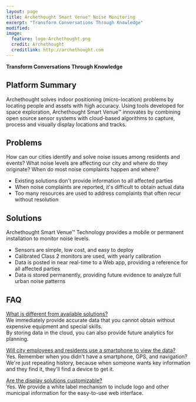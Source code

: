 ```yaml
---
layout: page
title: Archethought Smart Venue™ Noise Monitoring
excerpt: "Transform Conversations Through Knowledge"
modified: 
image:
  feature: logo-Archethought.png
  credit: Archethought
  creditlink: http://archethought.com
---
```


__Transform Conversations Through Knowledge__


## Platform Summary
Archethought solves indoor positioning (micro-location) problems by locating people and assets with high accuracy. 
Using tools developed for space exploration, Archethought Smart Venue™ innovates by combining open source
sensor systems with cloud-based algorithms to capture, process and visually display locations and tracks.

## Problems
How can our cities identify and solve noise issues among residents and events?
What noise levels are affecting our city and where do they originate?
When do most noise complaints happen and where?
* Existing solutions don't provide information to all affected parties
* When noise complaints are reported, it's difficult to obtain actual data
* Too many resources are used to address complaints that often recur without resolution

## Solutions
Archethought Smart Venue™ Technology provides a mobile or permanent installation to monitor noise levels.
* Sensors are simple, low cost, and easy to deploy
* Calibrated Class 2 monitors are used, with yearly calibration
* Data is posted in near real-time to a Web app, providing a reference for all affected parties
* Data is stored permanently, providing future evidence to analyze full urban noise patterns

## FAQ
<u>What is different from available solutions?</u>  
We immediately provide accurate data that you cannot obtain without expensive equipment and special skills.  
By storing data in the cloud, you can also provide future analytics for planning.

<u>Will city employees and residents use a smartphone to view the data?</u>  
Yes. Remember when you didn't have a smartphone, GPS, and navigation? We're just repeating history, because when someone wants key information and they find it, they'll find a device to get it.

<u>Are the display solutions customizable?</u>  
Yes. We provide a white label mechanism to include logo and other municipal information for the easy-to-use web interface.


